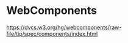 WebComponents
==============

https://dvcs.w3.org/hg/webcomponents/raw-file/tip/spec/components/index.html
